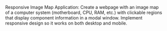 Responsive Image Map Application: Create a webpage with an image map of a computer system (motherboard, CPU, RAM, etc.) with clickable regions that display component information in a modal window. Implement responsive design so it works on both desktop and mobile.
